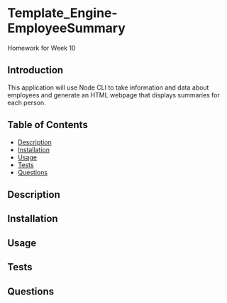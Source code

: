 # Template_Engine-EmployeeSummary
Homework for Week 10

## Introduction

This application will use Node CLI to take information and data about employees and generate an HTML webpage that displays summaries for each person. 

## Table of Contents
* [Description](#Description)
* [Installation](#Installation)
* [Usage](#Usage)
* [Tests](#Tests)
* [Questions](#Questions)

## Description

## Installation

## Usage

## Tests

## Questions